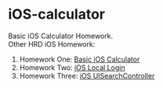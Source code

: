 # iOS-calculator
Basic iOS Calculator Homework.
<br/>
Other HRD iOS Homework:
1. Homework One: [Basic iOS Calculator](https://github.com/srengkhorn/iOS-calculator)
2. Homework Two: [iOS Local Login](https://github.com/srengkhorn/iOS-local-login)
3. Homework Three: [iOS UISearchController](https://github.com/srengkhorn/iOS-UISearchController)
